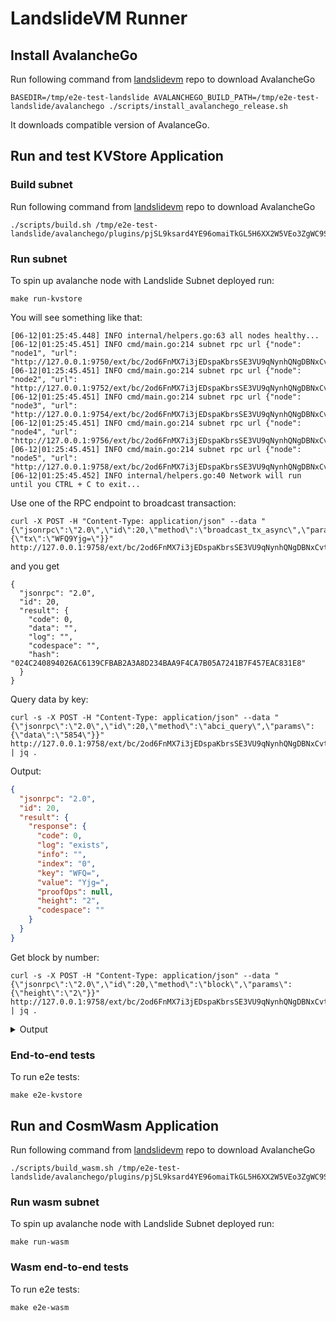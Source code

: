 # LandslideVM Runner

## Install AvalancheGo

Run following command from [landslidevm](https://github.com/ConsiderItDone/landslidevm) repo to download AvalancheGo

```shell
BASEDIR=/tmp/e2e-test-landslide AVALANCHEGO_BUILD_PATH=/tmp/e2e-test-landslide/avalanchego ./scripts/install_avalanchego_release.sh
```

It downloads compatible version of AvalanceGo.

## Run and test KVStore Application

### Build subnet

Run following command from [landslidevm](https://github.com/ConsiderItDone/landslidevm) repo to download AvalancheGo

```shell
./scripts/build.sh /tmp/e2e-test-landslide/avalanchego/plugins/pjSL9ksard4YE96omaiTkGL5H6XX2W5VEo3ZgWC9S2P6gzs9A
```

### Run subnet

To spin up avalanche node with Landslide Subnet deployed run:

```shell
make run-kvstore
```

You will see something like that:

```
[06-12|01:25:45.448] INFO internal/helpers.go:63 all nodes healthy...
[06-12|01:25:45.451] INFO cmd/main.go:214 subnet rpc url {"node": "node1", "url": "http://127.0.0.1:9750/ext/bc/2od6FnMX7i3jEDspaKbrsSE3VU9qNynhQNgDBNxCvt1zS5ko8x/rpc"}
[06-12|01:25:45.451] INFO cmd/main.go:214 subnet rpc url {"node": "node2", "url": "http://127.0.0.1:9752/ext/bc/2od6FnMX7i3jEDspaKbrsSE3VU9qNynhQNgDBNxCvt1zS5ko8x/rpc"}
[06-12|01:25:45.451] INFO cmd/main.go:214 subnet rpc url {"node": "node3", "url": "http://127.0.0.1:9754/ext/bc/2od6FnMX7i3jEDspaKbrsSE3VU9qNynhQNgDBNxCvt1zS5ko8x/rpc"}
[06-12|01:25:45.451] INFO cmd/main.go:214 subnet rpc url {"node": "node4", "url": "http://127.0.0.1:9756/ext/bc/2od6FnMX7i3jEDspaKbrsSE3VU9qNynhQNgDBNxCvt1zS5ko8x/rpc"}
[06-12|01:25:45.451] INFO cmd/main.go:214 subnet rpc url {"node": "node5", "url": "http://127.0.0.1:9758/ext/bc/2od6FnMX7i3jEDspaKbrsSE3VU9qNynhQNgDBNxCvt1zS5ko8x/rpc"}
[06-12|01:25:45.452] INFO internal/helpers.go:40 Network will run until you CTRL + C to exit...
```

Use one of the RPC endpoint to broadcast transaction:

```shell
curl -X POST -H "Content-Type: application/json" --data "{\"jsonrpc\":\"2.0\",\"id\":20,\"method\":\"broadcast_tx_async\",\"params\":{\"tx\":\"WFQ9Yjg=\"}}" http://127.0.0.1:9758/ext/bc/2od6FnMX7i3jEDspaKbrsSE3VU9qNynhQNgDBNxCvt1zS5ko8x/rpc
```

and you get

```shell
{
  "jsonrpc": "2.0",
  "id": 20,
  "result": {
    "code": 0,
    "data": "",
    "log": "",
    "codespace": "",
    "hash": "024C240894026AC6139CFBAB2A3A8D234BAA9F4CA7B05A7241B7F457EAC831E8"
  }
}
```

Query data by key:

```shell
curl -s -X POST -H "Content-Type: application/json" --data "{\"jsonrpc\":\"2.0\",\"id\":20,\"method\":\"abci_query\",\"params\":{\"data\":\"5854\"}}" http://127.0.0.1:9758/ext/bc/2od6FnMX7i3jEDspaKbrsSE3VU9qNynhQNgDBNxCvt1zS5ko8x/rpc | jq .
```

Output:

```json
{
  "jsonrpc": "2.0",
  "id": 20,
  "result": {
    "response": {
      "code": 0,
      "log": "exists",
      "info": "",
      "index": "0",
      "key": "WFQ=",
      "value": "Yjg=",
      "proofOps": null,
      "height": "2",
      "codespace": ""
    }
  }
}
```

Get block by number:

```shell
curl -s -X POST -H "Content-Type: application/json" --data "{\"jsonrpc\":\"2.0\",\"id\":20,\"method\":\"block\",\"params\":{\"height\":\"2\"}}" http://127.0.0.1:9758/ext/bc/2od6FnMX7i3jEDspaKbrsSE3VU9qNynhQNgDBNxCvt1zS5ko8x/rpc | jq .
```

<details>
  <summary>Output</summary>


```json
{
  "jsonrpc": "2.0",
  "id": 20,
  "result": {
    "block_id": {
      "hash": "72F582C0DF43C48353C4C9E61CE1C8254B7BBB58851F4D9DBD3BB39327332C21",
      "parts": {
        "total": 1,
        "hash": "E5927AA721470C69019AF883DD130BE6E0A917CFCF9BDCA8FBA55B1D05115A6F"
      }
    },
    "block": {
      "header": {
        "version": {
          "block": "11",
          "app": "1"
        },
        "chain_id": "test-chain-U8te75",
        "height": "2",
        "time": "2024-06-11T22:28:59.800566065Z",
        "last_block_id": {
          "hash": "0980836557E1FAAB5A98B823B8C2BF69CFE3EE61874BDDE3E9B4313BA097EDF9",
          "parts": {
            "total": 1,
            "hash": "D3AF12230F844A2D1C0034F487352B149D7E4C27E1868FB22B0CADE51CA19161"
          }
        },
        "last_commit_hash": "25E1513A41B2C67B3E1E8C5D9AB622B2C64509FAA253111C9D00ED031B474224",
        "data_hash": "2C5AC34DDEC2A0A55FDD1D1942FFAA44B90D95605F8AA93DB4F820BB44066D83",
        "validators_hash": "C26E437040C490CF122BA48E10F4B47E1B65E55945764D52CAE438CDE902F666",
        "next_validators_hash": "C26E437040C490CF122BA48E10F4B47E1B65E55945764D52CAE438CDE902F666",
        "consensus_hash": "048091BC7DDC283F77BFBF91D73C44DA58C3DF8A9CBC867405D8B7F3DAADA22F",
        "app_hash": "0000000000000000",
        "last_results_hash": "E3B0C44298FC1C149AFBF4C8996FB92427AE41E4649B934CA495991B7852B855",
        "evidence_hash": "E3B0C44298FC1C149AFBF4C8996FB92427AE41E4649B934CA495991B7852B855",
        "proposer_address": "0000000000000000000000000000000000000000"
      },
      "data": {
        "txs": [
          "WFQ9Yjg="
        ]
      },
      "evidence": {
        "evidence": []
      },
      "last_commit": {
        "height": "1",
        "round": 0,
        "block_id": {
          "hash": "0980836557E1FAAB5A98B823B8C2BF69CFE3EE61874BDDE3E9B4313BA097EDF9",
          "parts": {
            "total": 1,
            "hash": "D3AF12230F844A2D1C0034F487352B149D7E4C27E1868FB22B0CADE51CA19161"
          }
        },
        "signatures": [
          {
            "block_id_flag": 3,
            "validator_address": "D4CAE735FFC8559F79A26DB8B75E39395F97C2AE",
            "timestamp": "2024-06-11T22:28:59.800566065Z",
            "signature": "AA=="
          }
        ]
      }
    }
  }
}
```

</details>


### End-to-end tests

To run e2e tests:

```shell
make e2e-kvstore 
```

## Run and CosmWasm Application

Run following command from [landslidevm](https://github.com/ConsiderItDone/landslidevm) repo to download AvalancheGo

```shell
./scripts/build_wasm.sh /tmp/e2e-test-landslide/avalanchego/plugins/pjSL9ksard4YE96omaiTkGL5H6XX2W5VEo3ZgWC9S2P6gzs9A
```

### Run wasm subnet

To spin up avalanche node with Landslide Subnet deployed run:

```shell
make run-wasm
```

### Wasm end-to-end tests

To run e2e tests:

```shell
make e2e-wasm 
```